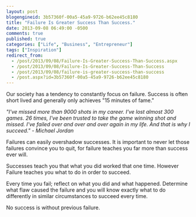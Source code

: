 ```yaml
---
layout: post
blogengineid: 3b57360f-00a5-45a9-9726-b62ee45c8180
title: "Failure Is Greater Success Than Success."
date: 2013-09-08 06:49:00 -0500
comments: true
published: true
categories: ["Life", "Business", "Entrepreneur"]
tags: ["Inspiration"]
redirect_from: 
  - /post/2013/09/08/Failure-Is-Greater-Success-Than-Success.aspx
  - /post/2013/09/08/Failure-Is-Greater-Success-Than-Success
  - /post/2013/09/08/failure-is-greater-success-than-success
  - /post.aspx?id=3b57360f-00a5-45a9-9726-b62ee45c8180
---
```

<!-- more -->

Our society has a tendency to constantly focus on failure. Success is often short lived and generally only achieves "15 minutes of fame."

*"I've missed more than 9000 shots in my career. I've lost almost 300 games. 26 times, I've been trusted to take the game winning shot and missed. I've failed over and over and over again in my life. And that is why I succeed." - Michael Jordan*

Failures can easily overshadow successes. It is important to never let those failures convince you to quit, for failure teaches you far more than success ever will.

Successes teach you that what you did worked that one time. However Failure teaches you what to do in order to succeed.

Every time you fail; reflect on what you did and what happened. Determine what flaw caused the failure and you will know exactly what to do differently in similar circumstances to succeed every time.

No success is without previous failure.
